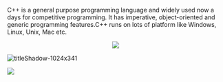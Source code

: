 C++ is a general purpose programming language and widely used now a days for competitive programming. It has imperative, object-oriented and generic programming features.C++ runs on lots of platform like Windows, Linux, Unix, Mac etc.


</p> 
<p align="center"><img src="https://img.shields.io/badge/Author-adityamangal-green.svg"> 
</p>


![titleShadow-1024x341](https://user-images.githubusercontent.com/68494604/92635023-ccc9b500-f2f2-11ea-92b0-3443afeed3fe.png)

<img src="https://github-readme-stats.vercel.app/api?username=adityamangal1&&show_icons=true&title_color=ffffff&icon_color=bb2acf&text_color=daf7dc&bg_color=ffba2c">
